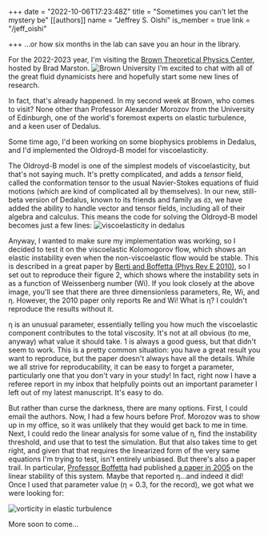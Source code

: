 +++
date = "2022-10-06T17:23:48Z"
title = "Sometimes you can't let the mystery be"
[[authors]]
    name = "Jeffrey S. Oishi"
    is_member = true
    link = "/jeff_oishi"

+++
...or how six months in the lab can save you an hour in the library.

For the 2022-2023 year, I'm visiting the [Brown Theoretical Physics Center](https://btpc.brown.edu/), hosted by Brad Marston. 
![Brown University](/img/brown.jpg)
I'm excited to chat with all of the great fluid dynamicists here and hopefully start some new lines of research.

In fact, that's already happened. In my second week at Brown, who comes to visit? None other than Professor Alexander Morozov from the University of Edinburgh, one of the world's foremost experts on elastic turbulence, and a keen user of Dedalus.

Some time ago, I'd been working on some biophysics problems in Dedalus, and I'd implemented the Oldroyd-B model for viscoelasticity. 
<!-- A viscoelastic fluid, as you might guess, is one that is both *viscous* and *elastic*. Viscosity tends to dissipate any kinetic energy you put in the fluid: if you stir up coffee, eventually it comes back to rest. Elasticity is familiar from springs, which don't dissipate energy: if you stretch it, when you release it, you'll get the energy back. Viscoelastic fluids combine these two properties. They're found in your kitchen (ketchup), your bathroom (toothpaste), and your body (cells, ligaments, tendons). Clearly kind of important to understand.  -->
The Oldroyd-B model is one of the simplest models of viscoelasticity, but that's not saying much. It's pretty complicated, and adds a *tensor* field, called the conformation tensor to the usual Navier-Stokes equations of fluid motions (which are kind of complicated all by themselves). In our new, still-beta version of Dedalus, known to its friends and family as `d3`, we have added the ability to handle vector and tensor fields, including all of their algebra and calculus. This means the code for solving the Oldroyd-B model becomes just a few lines:
![viscoelasticity in dedalus](/img/visco_d3.png)

Anyway, I wanted to make sure my implementation was working, so I decided to test it on the viscoelastic Kolomogorov flow, which shows an elastic instability even when the non-viscoelastic flow would be stable. This is described in a great paper by [Berti and Boffetta (Phys Rev E 2010)](https://journals.aps.org/pre/abstract/10.1103/PhysRevE.82.036314), so I set out to reproduce their figure 2, which shows where the instability sets in as a function of Weissenberg number (Wi). If you look closely at the above image, you'll see that there are three dimensionless parameters, Re, Wi, and η. However, the 2010 paper only reports Re and Wi! What is η? I couldn't reproduce the results without it. 

η is an unusual parameter, essentially telling you how much the viscoelastic component contributes to the total viscosity. It's not at all obvious (to me, anyway) what value it should take. 1 is always a good guess, but that didn't seem to work. This is a pretty common situation: you have a great result you want to reproduce, but the paper doesn't always have all the details. While we all strive for reproducability, it can be easy to forget a parameter, particularly one that you don't vary in your study! In fact, right now I have a referee report in my inbox that helpfully points out an important parameter I left out of my latest manuscript. It's easy to do.

But rather than curse the darkness, there are many options. First, I could email the authors. Now, I had a few hours before Prof. Morozov was to show up in my office, so it was unlikely that they would get back to me in time. Next, I could redo the linear analysis for some value of η, find the instability threshold, and use that to test the simulation. But that also takes time to get right, and given that that requires the linearized form of the very same equations I'm trying to test, isn't entirely unbiased. But there's also a paper trail. In particular, [Professor Boffetta](http://personalpages.to.infn.it/~boffetta/) had published [a paper in 2005](https://doi.org/10.1017/S0022112004002423) on the linear stability of this system. Maybe that reported η...and indeed it did! Once I used that parameter value (η = 0.3, for the record), we got what we were looking for:

![vorticity in elastic turbulence](/img/ET_vorticity.png)

More soon to come...

<!-- I couldn't redo the linear results and make my own test case. -->

